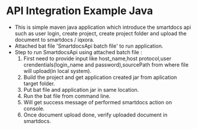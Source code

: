 # API Integration Example Java

 - This is simple maven java application which introduce the smartdocs api such as user login, create project, create project
 folder and upload the document to smartdocs / iqxora.
 - Attached bat file 'SmartdocsApi batch file' to run application.
 - Step to run SmartdocsApi using attached batch file :
     1. First need to provide input like host_name,host protocol,user crendentials(login_name and password),sourcePath from where file will upload(in local system).
     2. Build the project and get application created jar from aplication target folder.
     3. Put bat file and application jar in same location.
     4. Run the bat file from command line.
     5. Will get success message of performed smartdocs action on console.
     6. Once document upload done, verify uploaded document in smartdocs.
